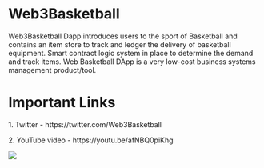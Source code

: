 # Web3Basketball
<p> Web3Basketball Dapp introduces users to the sport of Basketball and contains an item store to track and ledger the delivery of basketball equipment. Smart contract logic system in place to determine the demand and track items. Web Basketball DApp is a very low-cost business systems management product/tool. 
</p>

# Important Links
<p>1. Twitter - https://twitter.com/Web3Basketball</p>
<p>2. YouTube video - https://youtu.be/afNBQ0piKhg</p>

![](https://cdn.nba.com/manage/2022/09/GettyImages-1370244705-scaled-e1662759035178.jpg)